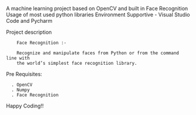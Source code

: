 A machine learning project based on OpenCV and built in Face Recognition
Usage of most used python libraries
Environment Supportive - Visual Studio Code and Pycharm

   Project description

        Face Recognition :-
        
        Recognize and manipulate faces from Python or from the command line with
        the world’s simplest face recognition library.

   Pre Requisites:

      . OpenCV
      . Numpy
      . Face Recognition
      

Happy Coding!!
